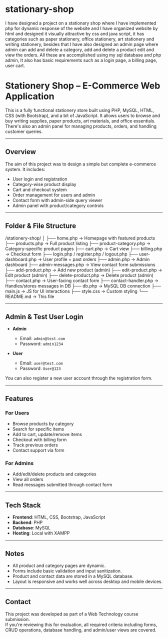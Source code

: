 # stationary-shop
 
I have designed a project on a stationary shop where I have implemented php for dynamic response of the website and I have organized website by html and designed it visually attractive by css and java script, it has categories such as paper stationery, office stationery, art stationery and writing stationery, besides that I have also designed an admin page where admin can add and delete a category, add and delete a product edit and view the orders. All these are accomplished using my sql database and php admin, It also has basic requirements such as a login page, a billing page, user cart.


# Stationery Shop – E-Commerce Web Application

This is a fully functional stationery store built using PHP, MySQL, HTML, CSS (with Bootstrap), and a bit of JavaScript. It allows users to browse and buy writing supplies, paper products, art materials, and office essentials. There's also an admin panel for managing products, orders, and handling customer queries.

---

## Overview

The aim of this project was to design a simple but complete e-commerce system. It includes:

- User login and registration
- Category-wise product display
- Cart and checkout system
- Order management for users and admin
- Contact form with admin-side query viewer
- Admin panel with product/category controls

---

## Folder & File Structure

/stationery-shop/
│
├── home.php → Homepage with featured products
├── products.php → Full product listing
├── product-category.php → Category-specific product pages
├── cart.php → Cart view
├── billing.php → Checkout form
├── login.php / register.php / logout.php
├── user-dashboard.php → User profile + past orders
├── admin.php → Admin dashboard
├── admin-messages.php → View contact form submissions
├── add-product.php → Add new product (admin)
├── edit-product.php → Edit product (admin)
├── delete-product.php → Delete product (admin)
├── contact.php → User-facing contact form
├── contact-handler.php → Handles/stores messages in DB
├── db.php → MySQL DB connection
├── main.js → JS for UI interactions
├── style.css → Custom styling
└── README.md → This file

---

## Admin & Test User Login

- **Admin**
  - Email: `admin@test.com`
  - Password: `admin1234`

- **User**
  - Email: `user@test.com`
  - Password: `User@123`

You can also register a new user account through the registration form.

---

## Features

### For Users
- Browse products by category
- Search for specific items
- Add to cart, update/remove items
- Checkout with billing form
- Track previous orders
- Contact support via form

### For Admins
- Add/edit/delete products and categories
- View all orders
- Read messages submitted through contact form

---

## Tech Stack

- **Frontend**: HTML, CSS, Bootstrap, JavaScript
- **Backend**: PHP
- **Database**: MySQL
- **Hosting**: Local with XAMPP 

---

## Notes

- All product and category pages are dynamic.
- Forms include basic validation and input sanitization.
- Product and contact data are stored in a MySQL database.
- Layout is responsive and works well across desktop and mobile devices.

---

## Contact

This project was developed as part of a Web Technology course submission.  
If you're reviewing this for evaluation, all required criteria including forms, CRUD operations, database handling, and admin/user views are covered.

